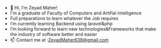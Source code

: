 - 👋 Hi, I’m Zeyad Maher!
- I'm a graduate of Faculty of Computers and Artifial intelligence
- Full preparations to learn whatever the Job requires
-  I’m currently learning Backend using laravel&php 
-  I’m looking forward to learn new technologies&Frameworks that make the industry of software better and easier  
- 📫 Contact me at :ZeyadMaher638@gmail.com

<!---
ZeyadMaher/ZeyadMaher is a ✨ special ✨ repository because its `README.md` (this file) appears on your GitHub profile.
You can click the Preview link to take a look at your changes.
--->
